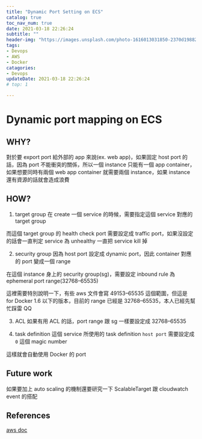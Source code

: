 ```yaml
---
title: "Dynamic Port Setting on ECS"
catalog: true
toc_nav_num: true
date: 2021-03-18 22:26:24
subtitle: ""
header-img: "https://images.unsplash.com/photo-1616013031850-2370d198820a?ixid=MXwxMjA3fDB8MHxwaG90by1wYWdlfHx8fGVufDB8fHw%3D&ixlib=rb-1.2.1&auto=format&fit=crop&w=1950&q=80"
tags:
- Devops
- AWS
- Docker
catagories:
- Devops
updateDate: 2021-03-18 22:26:24
# top: 1

---
```


# Dynamic port mapping on ECS

## WHY?
對於要 export port 給外部的 app 來說(ex. web app)，如果固定 host port 的話，因為 port 不能衝突的關係，所以一個 instance 只能有一個 app container，如果想要同時有兩個 web app container 就需要兩個 instance，如果 instance 還有資源的話就會造成浪費

## HOW?
1. target group
在 create 一個 service 的時候，需要指定這個 service 對應的 target group

而這個 target group 的 health check port 需要設定成 traffic port，如果沒設定的話會一直判定 service 為 unhealthy 一直把 service kill 掉

2. security group
因為 host port 設定成 dynamic port，因此 container 對應的 port 變成一個 range

在這個 instance 身上的 security group(sg)，需要設定 inbound rule 為 ephemeral port range(32768–65535)

這裡需要特別說明一下，有些 aws 文件會寫 49153–65535 這個範圍，但這是 for Docker 1.6 以下的版本，目前的 range 已經是 32768–65535，本人已經先幫忙踩雷 QQ

3. ACL
如果有用 ACL 的話，port range 跟 sg 一樣要設定成 32768–65535

4. task definition
這個 service 所使用的 task definition `host port` 需要設定成 `0` 這個 magic number

這樣就會自動使用 Docker 的 port

## Future work
如果要加上 auto scaling 的機制還要研究一下 ScalableTarget 跟 cloudwatch event 的搭配

## References
[aws doc](https://aws.amazon.com/tw/premiumsupport/knowledge-center/dynamic-port-mapping-ecs/)
